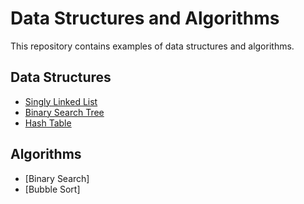 # Data Structures and Algorithms

This repository contains examples of data structures and algorithms.

## Data Structures
- [Singly Linked List](https://github.com/joshua-robison/Data-Structures-and-Algorithms/blob/main/src/data-structures/singly-linked-list.js)
- [Binary Search Tree](https://github.com/joshua-robison/Data-Structures-and-Algorithms/blob/main/src/data-structures/binary-search-tree.js)
- [Hash Table](https://github.com/joshua-robison/Data-Structures-and-Algorithms/blob/main/src/data-structures/hash-table.js)

## Algorithms
- [Binary Search]
- [Bubble Sort]
